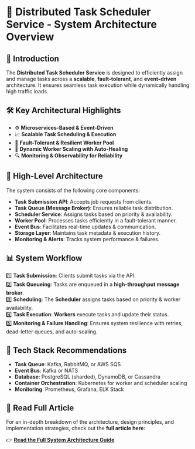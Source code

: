 # 🚀 Distributed Task Scheduler Service - System Architecture Overview

## 📌 Introduction
The **Distributed Task Scheduler Service** is designed to efficiently assign and manage tasks across a **scalable**, **fault-tolerant**, and **event-driven** architecture. It ensures seamless task execution while dynamically handling high traffic loads.

## 🛠️ Key Architectural Highlights
- ⚙️ **Microservices-Based & Event-Driven**  
- 📈 **Scalable Task Scheduling & Execution**  
- 💪 **Fault-Tolerant & Resilient Worker Pool**  
- 🔄 **Dynamic Worker Scaling with Auto-Healing**  
- 🔍 **Monitoring & Observability for Reliability**  

## 📜 High-Level Architecture
The system consists of the following core components:

- **Task Submission API**: Accepts job requests from clients.
- **Task Queue (Message Broker)**: Ensures reliable task distribution.
- **Scheduler Service**: Assigns tasks based on priority & availability.
- **Worker Pool**: Processes tasks efficiently in a fault-tolerant manner.
- **Event Bus**: Facilitates real-time updates & communication.
- **Storage Layer**: Maintains task metadata & execution history.
- **Monitoring & Alerts**: Tracks system performance & failures.

## 📊 System Workflow
1️⃣ **Task Submission**: Clients submit tasks via the API.  
2️⃣ **Task Queueing**: Tasks are enqueued in a **high-throughput message broker**.  
3️⃣ **Scheduling**: The **Scheduler** assigns tasks based on priority & worker availability.  
4️⃣ **Task Execution**: **Workers** execute tasks and update their status.  
5️⃣ **Monitoring & Failure Handling**: Ensures system resilience with retries, dead-letter queues, and auto-scaling.  

## 📌 Tech Stack Recommendations
- **Task Queue**: Kafka, RabbitMQ, or AWS SQS  
- **Event Bus**: Kafka or NATS  
- **Database**: PostgreSQL (sharded), DynamoDB, or Cassandra  
- **Container Orchestration**: Kubernetes for worker and scheduler scaling  
- **Monitoring**: Prometheus, Grafana, ELK Stack  

## 🔗 Read Full Article
For an in-depth breakdown of the architecture, design principles, and implementation strategies, check out the **full article here**:  

👉 **[Read the Full System Architecture Guide](https://levelup.gitconnected.com/system-architecture-distributed-task-scheduling-service-46b293335bb8)**  
